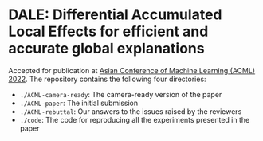 # DALE: Differential Accumulated Local Effects for efficient and accurate global explanations

Accepted for publication at [Asian Conference of Machine Learning (ACML) 2022](https://www.acml-conf.org/2022/cfp.html). The repository contains the following four directories:

- `./ACML-camera-ready`: The camera-ready version of the paper
- `./ACML-paper`: The initial submission
- `./ACML-rebuttal`: Our answers to the issues raised by the reviewers
- `./code`: The code for reproducing all the experiments presented in the paper
